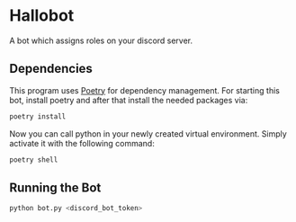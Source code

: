 # Hallobot

A bot which assigns roles on your discord server.

## Dependencies

This program uses [Poetry](https://python-poetry.org/) for dependency management. For starting this bot, install poetry and after that install the needed packages via:

```bash
poetry install
```

Now you can call python in your newly created virtual environment. Simply activate it with the following command:

```bash
poetry shell
```

## Running the Bot

```bash
python bot.py <discord_bot_token>
```

